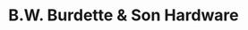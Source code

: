 ---
title: "B.W. Burdette & Son Hardware"
url: /fountain-inn/b-w-burdette-and-son-hardware/
shop: hardware
---